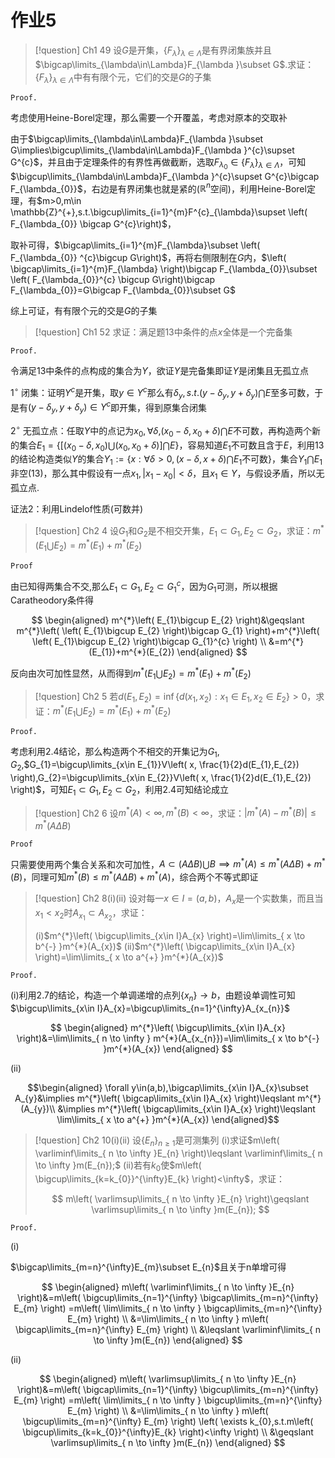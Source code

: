 # 作业5

> [!question] Ch1 49
> 设$G$是开集，$\left\{ F_{\lambda} \right\}_{\lambda\in\Lambda}$是有界闭集族并且$\bigcap\limits_{\lambda\in\Lambda}F_{\lambda }\subset G$.求证：$\left\{ F_{\lambda} \right\}_{\lambda\in\Lambda}$中有有限个元，它们的交是$G$的子集

`Proof.`

考虑使用Heine-Borel定理，那么需要一个开覆盖，考虑对原本的交取补

由于$\bigcap\limits_{\lambda\in\Lambda}F_{\lambda }\subset G\implies\bigcup\limits_{\lambda\in\Lambda}F_{\lambda }^{c}\supset G^{c}$，并且由于定理条件的有界性再做截断，选取$F_{\lambda_{0}}\in\left\{ F_{\lambda} \right\}_{\lambda\in\Lambda}$，可知$\bigcup\limits_{\lambda\in\Lambda}F_{\lambda }^{c}\supset G^{c}\bigcap F_{\lambda_{0}}$，右边是有界闭集也就是紧的($\mathbb{R}^{n}$空间)，利用Heine-Borel定理，有$m>0,m\in \mathbb{Z}^{+},s.t.\bigcup\limits_{i=1}^{m}F^{c}_{\lambda}\supset \left( F_{\lambda_{0}} \bigcap G^{c}\right)$，

取补可得，$\bigcap\limits_{i=1}^{m}F_{\lambda}\subset \left( F_{\lambda_{0}} ^{c}\bigcup G\right)$，再将右侧限制在$G$内，$\left( \bigcap\limits_{i=1}^{m}F_{\lambda} \right)\bigcap F_{\lambda_{0}}\subset \left( F_{\lambda_{0}}^{c} \bigcup G\right)\bigcap F_{\lambda_{0}}=G\bigcap F_{\lambda_{0}}\subset G$

综上可证，有有限个元的交是$G$的子集


> [!question] Ch1 52
> 求证：满足题13中条件的点$x$全体是一个完备集

`Proof.`

令满足13中条件的点构成的集合为$Y$，欲证$Y$是完备集即证$Y$是闭集且无孤立点

$1^{\circ}$ 闭集：证明$Y^{c}$是开集，取$y\in Y^{c}$那么有$\delta_{y},s.t.(y-\delta_{y},y+\delta_{y})\bigcap E$至多可数，于是有$(y-\delta_{y},y+\delta_{y})\in Y^{c}$即开集，得到原集合闭集

$2^{\circ}$ 无孤立点：任取$Y$中的点记为$x_{0},\forall\delta$,$(x_{0}-\delta,x_{0}+\delta)\bigcap E$不可数，再构造两个新的集合$E_{1}=\left\{ \left[ (x_{0}-\delta,x_{0})\bigcup(x_{0},x_{0}+\delta) \right]\bigcap E \right\}$，容易知道$E_{1}$不可数且含于$E$，利用13的结论构造类似$Y$的集合$Y_{1}:=\left\{ x:\forall\delta>0,(x-\delta,x+\delta)\bigcap E_{1}\text{不可数} \right\}$，集合$Y_{1}\bigcap E_{1}$非空(13)，那么其中假设有一点$x_{1},\lvert x_{1}-x_{0} \rvert<\delta$，且$x_{1}\in Y$，与假设矛盾，所以无孤立点.

证法2：利用Lindelof性质(可数并)

> [!question] Ch2 4
> 设$G_{1}$和$G_{2}$是不相交开集，$E_{1}\subset G_{1},E_{2}\subset G_{2}$，求证：$m^{*}\left( E_{1}\bigcup E_{2} \right)=m^{*}(E_{1})+m^{*}(E_{2})$

`Proof`

由已知得两集合不交,那么$E_{1}\subset G_{1},E_{2}\subset G_{1}^{c}$，因为$G_{1}$可测，所以根据Caratheodory条件得

$$
\begin{aligned}
m^{*}\left( E_{1}\bigcup E_{2} \right)&\geqslant m^{*}\left( \left( E_{1}\bigcup E_{2} \right)\bigcap G_{1} \right)+m^{*}\left( \left( E_{1}\bigcup E_{2} \right)\bigcap G_{1}^{c} \right) \\
&=m^{*}(E_{1})+m^{*}(E_{2})
\end{aligned}
$$

反向由次可加性显然，从而得到$m^{*}\left( E_{1}\bigcup E_{2} \right)=m^{*}(E_{1})+m^{*}(E_{2})$

> [!question] Ch2 5
> 若$d(E_{1},E_{2})=\inf\left\{ d(x_{1},x_{2}):x_{1}\in E_{1},x_{2}\in E_{2} \right\}>0$，求证：$m^{*}\left( E_{1}\bigcup E_{2} \right)=m^{*}(E_{1})+m^{*}(E_{2})$

`Proof.`

考虑利用2.4结论，那么构造两个不相交的开集记为$G_{1},G_{2}$,$G_{1}=\bigcup\limits_{x\in E_{1}}V\left( x, \frac{1}{2}d(E_{1},E_{2}) \right),G_{2}=\bigcup\limits_{x\in E_{2}}V\left( x, \frac{1}{2}d(E_{1},E_{2}) \right)$，可知$E_{1}\subset G_{1},E_{2}\subset G_{2}$，利用2.4可知结论成立


> [!question] Ch2 6
> 设$m^{*}(A)<\infty,m^{*}(B)<\infty$，求证：$\lvert m^{*}(A) -m^{*}(B)\rvert \leqslant m^{*}(A\Delta B)$

`Proof`

只需要使用两个集合关系和次可加性，$A\subset (A\Delta B)\bigcup B\implies m^{*}(A)\leqslant m^{*}(A\Delta B)+m^{*}(B)$，同理可知$m^{*}(B)\leqslant m^{*}(A\Delta B)+m^{*}(A)$，综合两个不等式即证


> [!question] Ch2 8(i)(ii)
> 设对每一$x\in I=(a,b)$，$A_{x}$是一个实数集，而且当$x_{1}<x_{2}$时$A_{x_{1}}\subset A_{x_{2}}$，求证：
> 
> (i)$m^{*}\left( \bigcup\limits_{x\in I}A_{x} \right)=\lim\limits_{ x \to b^{-} }m^{*}(A_{x})$
> (ii)$m^{*}\left( \bigcap\limits_{x\in I}A_{x} \right)=\lim\limits_{ x \to a^{+} }m^{*}(A_{x})$

`Proof.`

(i)利用2.7的结论，构造一个单调递增的点列$\left\{ x_{n} \right\}\to b$，由题设单调性可知$\bigcup\limits_{x\in I}A_{x}=\bigcup\limits_{n=1}^{\infty}A_{x_{n}}$

$$
\begin{aligned}
m^{*}\left( \bigcup\limits_{x\in I}A_{x} \right)&=\lim\limits_{ n \to \infty } m^{*}(A_{x_{n}})=\lim\limits_{ x \to b^{-} }m^{*}(A_{x}) 
\end{aligned}
$$

(ii)

$$\begin{aligned}
\forall y\in(a,b),\bigcap\limits_{x\in I}A_{x}\subset A_{y}&\implies m^{*}\left( \bigcap\limits_{x\in I}A_{x} \right)\leqslant m^{*}(A_{y})\\
&\implies m^{*}\left( \bigcap\limits_{x\in I}A_{x} \right)\leqslant \lim\limits_{ x \to a^{+} }m^{*}(A_{x})
\end{aligned}$$


> [!question] Ch2 10(i)(ii)
> 设$\left\{ E_{n} \right\}_{n\geqslant 1}$是可测集列
> (i)求证$m\left( \varliminf\limits_{ n \to \infty }E_{n} \right)\leqslant \varliminf\limits_{ n \to \infty }m(E_{n});$
> (ii)若有$k_{0}$使$m\left( \bigcup\limits_{k=k_{0}}^{\infty}E_{k} \right)<\infty$，求证：
> 
> $$
> m\left( \varlimsup\limits_{ n \to \infty }E_{n} \right)\geqslant \varlimsup\limits_{ n \to \infty }m(E_{n});
> $$


`Proof.`

(i)

$\bigcap\limits_{m=n}^{\infty}E_{m}\subset E_{n}$且关于n单增可得

$$
\begin{aligned}
m\left( \varliminf\limits_{ n \to \infty }E_{n} \right)&=m\left( \bigcup\limits_{n=1}^{\infty} \bigcap\limits_{m=n}^{\infty} E_{m} \right) =m\left( \lim\limits_{ n \to \infty } \bigcap\limits_{m=n}^{\infty} E_{m} \right) \\
&=\lim\limits_{ n \to \infty } m\left( \bigcap\limits_{m=n}^{\infty} E_{m} \right) \\
&\leqslant \varliminf\limits_{ n \to \infty }m(E_{n})
\end{aligned}
$$

(ii)

$$
\begin{aligned}
m\left( \varlimsup\limits_{ n \to \infty }E_{n} \right)&=m\left( \bigcap\limits_{n=1}^{\infty} \bigcup\limits_{m=n}^{\infty} E_{m} \right) =m\left( \lim\limits_{ n \to \infty } \bigcup\limits_{m=n}^{\infty} E_{m} \right) \\
&=\lim\limits_{ n \to \infty } m\left( \bigcup\limits_{m=n}^{\infty} E_{m} \right) \left( \exists k_{0},s.t.m\left( \bigcup\limits_{k=k_{0}}^{\infty}E_{k} \right)<\infty \right) \\
&\geqslant \varlimsup\limits_{ n \to \infty }m(E_{n})
\end{aligned}
$$





